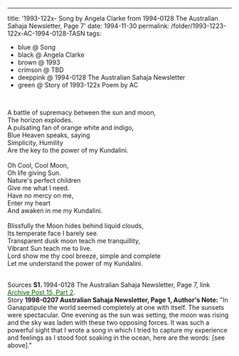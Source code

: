 ---
title: '1993-122x- Song by Angela Clarke from 1994-0128 The Australian Sahaja Newsletter, Page 7'
date: 1994-11-30
permalink: /folder/1993-1223-122x-AC-1994-0128-TASN
tags:
  - blue @ Song
  - black @ Angela Clarke
  - brown @ 1993
  - crimson @ TBD
  - deeppink @ 1994-0128 The Australian Sahaja Newsletter
  - green @ Story of 1993-122x Poem by AC
<br>

<p>
A battle of supremacy between the sun and moon,<br>
The horizon  explodes.<br>
A pulsating fan of orange white and indigo,<br>
Blue Heaven speaks, saying<br>
Simplicity, Humility<br>
Are the key to the power of my Kundalini.<br> 
<br>
Oh Cool, Cool Moon,<br>
Oh life giving Sun.<br>
Nature's perfect children<br>
Give me what I need.<br>
Have no mercy on me,<br>
Enter my heart<br>
And awaken in me my Kundalini.<br>
<br>
Blissfully the Moon hides behind liquid clouds,<br>
Its temperate face I barely see.<br>
Transparent dusk moon teach me tranquillity,<br>
Vibrant Sun teach me to live.<br>
Lord show me thy cool breeze, simple and complete<br>
Let me understand the power of my Kundalini.<br>
</p>

<br>

<wave-list>
<list-title color="DarkSeaGreen" width="55">Sources</list-title>
  <list-item color="BlanchedAlmond"  width="280"><b>S1. </b> 1994-0128 The Australian Sahaja Newsletter, Page 7, link </font> <a href="https://seven-teams.github.io/archives/2023/1007"><font color="DarkGreen">Archive Post 15, Part 2</font></a>.</list-item>
</wave-list>

<br>

<wave-list>
<list-title color="DarkSeaGreen" width="40">Story</list-title>
  <list-item color="BlanchedAlmond"  width="280"><b>1998-0207 Australian Sahaja Newsletter, Page 1, Author's Note:</b> "In Ganapatipule the world seemed completely at one with itself. The sunsets were spectacular. One evening as the sun was setting, the moon was rising and the sky was laden with these two opposing forces. It was such a powerful sight that I wrote a song in which I tried to capture my experience and feelings as I stood foot soaking in the ocean, here are the words: [see above]."</list-item>
</wave-list>